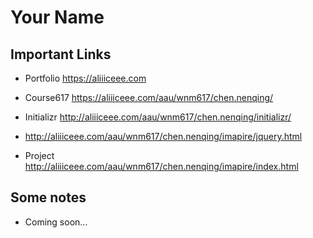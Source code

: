 # Your Name

## Important Links

- Portfolio https://aliiiceee.com
- Course617 https://aliiiceee.com/aau/wnm617/chen.nenqing/
- Initializr http://aliiiceee.com/aau/wnm617/chen.nenqing/initializr/

- http://aliiiceee.com/aau/wnm617/chen.nenqing/imapire/jquery.html

- Project http://aliiiceee.com/aau/wnm617/chen.nenqing/imapire/index.html

## Some notes

- Coming soon...
